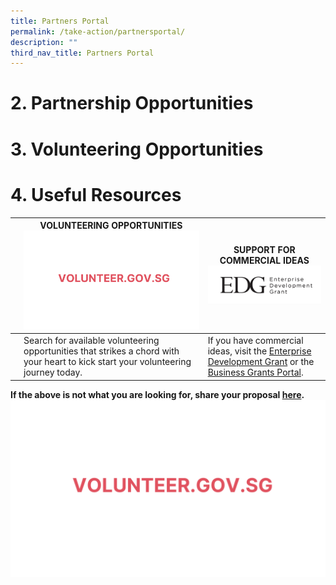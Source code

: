 ```yaml
---
title: Partners Portal
permalink: /take-action/partnersportal/
description: ""
third_nav_title: Partners Portal
---
```

# 
# 2. Partnership Opportunities 



# 3. Volunteering Opportunities 


# 4. Useful Resources








|  | VOLUNTEERING OPPORTUNITIES ![](/images/about%20sgpo-2.png)| SUPPORT FOR COMMERCIAL IDEAS ![Enterprise Development Grant](/images/Useful%20information/enterprisedevelopmentgrant.png)|
| -------- | -------- | -------- |
|   | Search for available volunteering opportunities that strikes a chord with your heart to kick start your volunteering journey today.| If you have commercial ideas, visit the [Enterprise Development Grant](https://www.enterprisesg.gov.sg/financial-support/enterprise-development-grant) or the [Business Grants Portal](https://www.businessgrants.gov.sg/).

**If the above is not what you are looking for, share your proposal [here](https://go.gov.sg/sgpostageform).**![](/images/Opportunities/about%20sgpo-2.png)